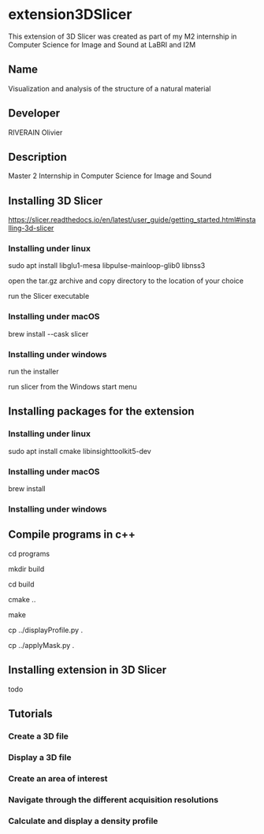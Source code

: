 # extension3DSlicer
This extension of 3D Slicer was created as part of my M2 internship in Computer Science for Image and Sound at LaBRI and I2M

## Name
Visualization and analysis of the structure of a natural material

## Developer
RIVERAIN Olivier

## Description
Master 2 Internship in Computer Science for Image and Sound

## Installing 3D Slicer

https://slicer.readthedocs.io/en/latest/user_guide/getting_started.html#installing-3d-slicer

### Installing under linux
sudo apt install libglu1-mesa libpulse-mainloop-glib0 libnss3

open the tar.gz archive and copy directory to the location of your choice

run the Slicer executable


### Installing under macOS

brew install --cask slicer

### Installing under windows

run the installer

run slicer from the Windows start menu

## Installing packages for the extension

### Installing under linux

sudo apt install cmake libinsighttoolkit5-dev 

### Installing under macOS

brew install 

### Installing under windows

## Compile programs in c++

cd programs

mkdir build

cd build

cmake ..

make

cp ../displayProfile.py .

cp ../applyMask.py .

## Installing extension in 3D Slicer

todo

## Tutorials

### Create a 3D file

### Display a 3D file

### Create an area of interest

### Navigate through the different acquisition resolutions

### Calculate and display a density profile



